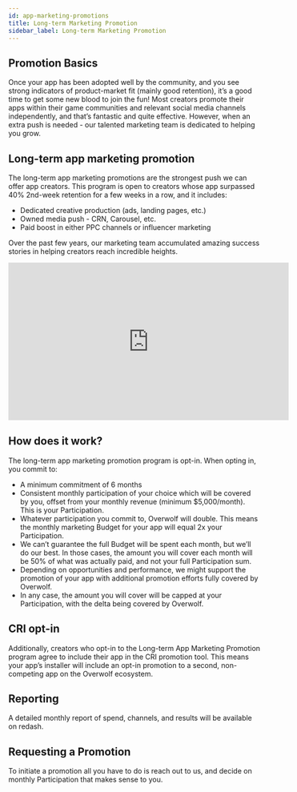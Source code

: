 ```yaml
---
id: app-marketing-promotions
title: Long-term Marketing Promotion
sidebar_label: Long-term Marketing Promotion
---
```


## Promotion Basics
Once your app has been adopted well by the community, and you see strong indicators of product-market fit (mainly good retention), it’s a good time to get some new blood to join the fun! Most creators promote their apps within their game communities and relevant social media channels independently, and that’s fantastic and quite effective. However, when an extra push is needed - our talented marketing team is dedicated to helping you grow.


## Long-term app marketing promotion
The long-term app marketing promotions are the strongest push we can offer app creators. This program is open to creators whose app surpassed 40% 2nd-week retention for a few weeks in a row, and it includes:
- Dedicated creative production (ads, landing pages, etc.)
- Owned media push - CRN, Carousel, etc.
- Paid boost in either PPC channels or influencer marketing

Over the past few years, our marketing team accumulated amazing success stories in helping creators reach incredible heights. 
<iframe width="560" height="315" src="https://www.youtube.com/embed/b-6ZarPaDak" title="YouTube video player" frameborder="0" allow="accelerometer; autoplay; clipboard-write; encrypted-media; gyroscope; picture-in-picture" allowfullscreen></iframe>


## How does it work?
The long-term app marketing promotion program is opt-in. When opting in, you commit to:
- A minimum commitment of 6 months
- Consistent monthly participation of your choice which will be covered by you, offset from your monthly revenue (minimum $5,000/month). This is your Participation.
- Whatever participation you commit to, Overwolf will double. This means the monthly marketing Budget for your app will equal 2x your Participation.
- We can’t guarantee the full Budget will be spent each month, but we’ll do our best. In those cases, the amount you will cover each month will be 50% of what was actually paid, and not your full Participation sum. 
- Depending on opportunities and performance, we might support the promotion of your app with additional promotion efforts fully covered by Overwolf.
- In any case, the amount you will cover will be capped at your Participation, with the delta being covered by Overwolf.  


## CRI opt-in
Additionally, creators who opt-in to the Long-term App Marketing Promotion program agree to include their app in the CRI promotion tool. This means your app’s installer will include an opt-in promotion to a second, non-competing app on the Overwolf ecosystem.


## Reporting
A detailed monthly report of spend, channels, and results will be available on redash.


## Requesting a Promotion
To initiate a promotion all you have to do is reach out to us, and decide on monthly Participation that makes sense to you. 
